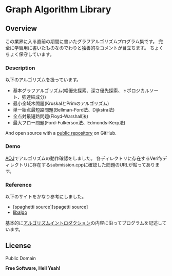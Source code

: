 # Graph Algorithm Library

## Overview
この業界に入る直前の期間に書いたグラフアルゴリズムプログラム集です。 
完全に学習用に書いたものなのでわりと独善的なコメントが目立ちます。 
ちょくちょく保守しています。


### Description

以下のアルゴリズムを扱っています。

* 基本グラフアルゴリズム(幅優先探索、深さ優先探索、トポロジカルソート、強連結成分)
* 最小全域木問題(KruskalとPrimのアルゴリズム)
* 単一始点最短路問題(Bellman-Ford法、Dijkstra法)
* 全点対最短路問題(Floyd-Warshall法)
* 最大フロー問題(Ford-Fulkerson法、Edmonds-Kerp法)


And open source with a [public repository][mnrn] on GitHub.

### Demo

[AOJ][AOJ]でアルゴリズムの動作確認をしました。 
各ディレクトリに存在するVerifyディレクトリに存在するsubmission.cppに確認した問題のURLが貼ってあります。


### Reference

以下のサイトをかなり参考にしました。
- [spaghetti source][spagetti source]
- [libalgo][libalgo]

基本的に[アルゴリズムイントロダクション][CLRS]の内容に沿ってプログラムを記述しています。


License
----

Public Domain


**Free Software, Hell Yeah!**

[//]: # (These are reference links used in the body of this note and get stripped out when the markdown processor does its job. There is no need to format nicely because it shouldn't be seen. Thanks SO - http://stackoverflow.com/questions/4823468/store-comments-in-markdown-syntax)


   [mnrn]: <https://github.com/mnrn/graph>
   
   [spaghetti source]: <http://www.prefield.com/algorithm/>
   [libalgo]:<http://tubo28.me/algorithm/>

   [AOJ]: <http://judge.u-aizu.ac.jp/onlinejudge/>

   [CLRS]: <https://www.amazon.co.jp/%E3%82%A2%E3%83%AB%E3%82%B4%E3%83%AA%E3%82%BA%E3%83%A0%E3%82%A4%E3%83%B3%E3%83%88%E3%83%AD%E3%83%80%E3%82%AF%E3%82%B7%E3%83%A7%E3%83%B3-%E7%AC%AC3%E7%89%88-%E7%B7%8F%E5%90%88%E7%89%88-%E4%B8%96%E7%95%8C%E6%A8%99%E6%BA%96MIT%E6%95%99%E7%A7%91%E6%9B%B8-%E3%82%B3%E3%83%AB%E3%83%A1%E3%83%B3/dp/476490408X>

